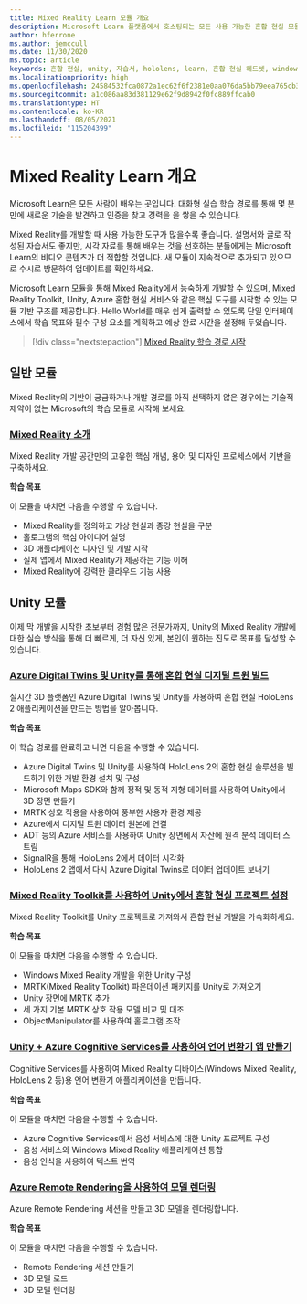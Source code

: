 ```yaml
---
title: Mixed Reality Learn 모듈 개요
description: Microsoft Learn 플랫폼에서 호스팅되는 모든 사용 가능한 혼합 현실 모듈을 최신 상태로 유지합니다.
author: hferrone
ms.author: jemccull
ms.date: 11/30/2020
ms.topic: article
keywords: 혼합 현실, unity, 자습서, hololens, learn, 혼합 현실 헤드셋, windows mixed reality 헤드셋, 가상 현실 헤드셋, 가상 현실이란, 증강 현실이란, MRTK, mixed reality toolkit, 언어 번역, Azure, Azure cognitive services, Microsoft Learn
ms.localizationpriority: high
ms.openlocfilehash: 24584532fca0872a1ec62f6f2381e0aa076da5bb79eea765cb3a0a0f5736f36f
ms.sourcegitcommit: a1c086aa83d381129e62f9d8942f0fc889ffcab0
ms.translationtype: HT
ms.contentlocale: ko-KR
ms.lasthandoff: 08/05/2021
ms.locfileid: "115204399"
---
```

# <a name="mixed-reality-learn-overview"></a>Mixed Reality Learn 개요

Microsoft Learn은 모든 사람이 배우는 곳입니다. 대화형 실습 학습 경로를 통해 몇 분 만에 새로운 기술을 발견하고 인증을 찾고 경력을 을 쌓을 수 있습니다. 

Mixed Reality를 개발할 때 사용 가능한 도구가 많을수록 좋습니다. 설명서와 글로 작성된 자습서도 좋지만, 시각 자료를 통해 배우는 것을 선호하는 분들에게는 Microsoft Learn의 비디오 콘텐츠가 더 적합할 것입니다. 새 모듈이 지속적으로 추가되고 있으므로 수시로 방문하여 업데이트를 확인하세요.

Microsoft Learn 모듈을 통해 Mixed Reality에서 능숙하게 개발할 수 있으며, Mixed Reality Toolkit, Unity, Azure 혼합 현실 서비스와 같은 핵심 도구를 시작할 수 있는 모듈 기반 구조를 제공합니다. Hello World를 매우 쉽게 출력할 수 있도록 단일 인터페이스에서 학습 목표와 필수 구성 요소를 계획하고 예상 완료 시간을 설정해 두었습니다. 

> [!div class="nextstepaction"]
> [Mixed Reality 학습 경로 시작](/learn/browse/?terms=mixed+reality)

## <a name="general-modules"></a>일반 모듈

Mixed Reality의 기반이 궁금하거나 개발 경로를 아직 선택하지 않은 경우에는 기술적 제약이 없는 Microsoft의 학습 모듈로 시작해 보세요.

### <a name="introduction-to-mixed-reality"></a>[Mixed Reality 소개](/learn/modules/intro-to-mixed-reality/)

Mixed Reality 개발 공간만의 고유한 핵심 개념, 용어 및 디자인 프로세스에서 기반을 구축하세요.

**학습 목표**

이 모듈을 마치면 다음을 수행할 수 있습니다.

* Mixed Reality를 정의하고 가상 현실과 증강 현실을 구분
* 홀로그램의 핵심 아이디어 설명
* 3D 애플리케이션 디자인 및 개발 시작
* 실제 앱에서 Mixed Reality가 제공하는 기능 이해
* Mixed Reality에 강력한 클라우드 기능 사용

## <a name="unity-modules"></a>Unity 모듈

이제 막 개발을 시작한 초보부터 경험 많은 전문가까지, Unity의 Mixed Reality 개발에 대한 실습 방식을 통해 더 빠르게, 더 자신 있게, 본인이 원하는 진도로 목표를 달성할 수 있습니다.

### <a name="build-mixed-reality-digital-twins-with-azure-digital-twins-and-unity"></a>[Azure Digital Twins 및 Unity를 통해 혼합 현실 디지털 트윈 빌드](/learn/paths/build-mixed-reality-azure-digital-twins-unity/)

실시간 3D 플랫폼인 Azure Digital Twins 및 Unity를 사용하여 혼합 현실 HoloLens 2 애플리케이션을 만드는 방법을 알아봅니다.

**학습 목표**

이 학습 경로를 완료하고 나면 다음을 수행할 수 있습니다.

* Azure Digital Twins 및 Unity를 사용하여 HoloLens 2의 혼합 현실 솔루션을 빌드하기 위한 개발 환경 설치 및 구성
* Microsoft Maps SDK와 함께 정적 및 동적 지형 데이터를 사용하여 Unity에서 3D 장면 만들기
* MRTK 상호 작용을 사용하여 풍부한 사용자 환경 제공
* Azure에서 디지털 트윈 데이터 원본에 연결
* ADT 등의 Azure 서비스를 사용하여 Unity 장면에서 자산에 원격 분석 데이터 스트림
* SignalR을 통해 HoloLens 2에서 데이터 시각화
* HoloLens 2 앱에서 다시 Azure Digital Twins로 데이터 업데이트 보내기

### <a name="set-up-a-mixed-reality-project-in-unity-with-the-mixed-reality-toolkit"></a>[Mixed Reality Toolkit를 사용하여 Unity에서 혼합 현실 프로젝트 설정](/learn/modules/mixed-reality-toolkit-project-unity/)

Mixed Reality Toolkit를 Unity 프로젝트로 가져와서 혼합 현실 개발을 가속화하세요.

**학습 목표**

이 모듈을 마치면 다음을 수행할 수 있습니다.

* Windows Mixed Reality 개발을 위한 Unity 구성
* MRTK(Mixed Reality Toolkit) 파운데이션 패키지를 Unity로 가져오기
* Unity 장면에 MRTK 추가
* 세 가지 기본 MRTK 상호 작용 모델 비교 및 대조
* ObjectManipulator를 사용하여 홀로그램 조작

### <a name="create-a-language-translator-app-with-unity--azure-cognitive-services"></a>[Unity + Azure Cognitive Services를 사용하여 언어 변환기 앱 만들기](/learn/modules/create-language-translator-mixed-reality-application-unity-azure-cognitive-services/)

Cognitive Services를 사용하여 Mixed Reality 디바이스(Windows Mixed Reality, HoloLens 2 등)용 언어 변환기 애플리케이션을 만듭니다.

**학습 목표**

이 모듈을 마치면 다음을 수행할 수 있습니다.

* Azure Cognitive Services에서 음성 서비스에 대한 Unity 프로젝트 구성
* 음성 서비스와 Windows Mixed Reality 애플리케이션 통합
* 음성 인식을 사용하여 텍스트 번역

### <a name="render-a-model-with-azure-remote-rendering"></a>[Azure Remote Rendering을 사용하여 모델 렌더링](/learn/modules/render-model-azure-remote-rendering-unity/)

Azure Remote Rendering 세션을 만들고 3D 모델을 렌더링합니다.

**학습 목표**

이 모듈을 마치면 다음을 수행할 수 있습니다.

* Remote Rendering 세션 만들기
* 3D 모델 로드
* 3D 모델 렌더링
